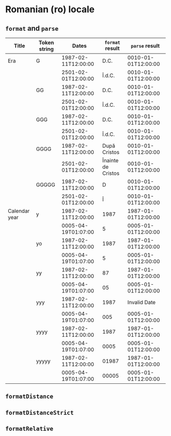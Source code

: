 # Romanian (ro) locale

## `format` and `parse`

| Title | Token string | Dates | `format` result | `parse` result |
|-------|--------------|-------|-------------------|------------------|
| Era | G | 1987-02-11T12:00:00 | D.C. | 0010-01-01T12:00:00 |
| | | 2501-02-01T12:00:00 | Î.d.C. | 0010-01-01T12:00:00 |
| | GG | 1987-02-11T12:00:00 | D.C. | 0010-01-01T12:00:00 |
| | | 2501-02-01T12:00:00 | Î.d.C. | 0010-01-01T12:00:00 |
| | GGG | 1987-02-11T12:00:00 | D.C. | 0010-01-01T12:00:00 |
| | | 2501-02-01T12:00:00 | Î.d.C. | 0010-01-01T12:00:00 |
| | GGGG | 1987-02-11T12:00:00 | După Cristos | 0010-01-01T12:00:00 |
| | | 2501-02-01T12:00:00 | Înainte de Cristos | 0010-01-01T12:00:00 |
| | GGGGG | 1987-02-11T12:00:00 | D | 0010-01-01T12:00:00 |
| | | 2501-02-01T12:00:00 | Î | 0010-01-01T12:00:00 |
| Calendar year | y | 1987-02-11T12:00:00 | 1987 | 1987-01-01T12:00:00 |
| | | 0005-04-19T01:07:00 | 5 | 0005-01-01T12:00:00 |
| | yo | 1987-02-11T12:00:00 | 1987 | 1987-01-01T12:00:00 |
| | | 0005-04-19T01:07:00 | 5 | 0005-01-01T12:00:00 |
| | yy | 1987-02-11T12:00:00 | 87 | 1987-01-01T12:00:00 |
| | | 0005-04-19T01:07:00 | 05 | 0005-01-01T12:00:00 |
| | yyy | 1987-02-11T12:00:00 | 1987 | Invalid Date |
| | | 0005-04-19T01:07:00 | 005 | 0005-01-01T12:00:00 |
| | yyyy | 1987-02-11T12:00:00 | 1987 | 1987-01-01T12:00:00 |
| | | 0005-04-19T01:07:00 | 0005 | 0005-01-01T12:00:00 |
| | yyyyy | 1987-02-11T12:00:00 | 01987 | 1987-01-01T12:00:00 |
| | | 0005-04-19T01:07:00 | 00005 | 0005-01-01T12:00:00 |

## `formatDistance`

## `formatDistanceStrict`

## `formatRelative`

